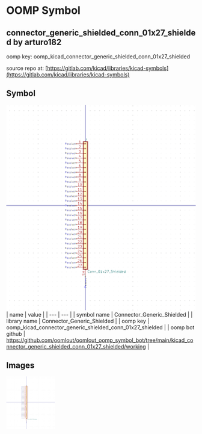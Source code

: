 # OOMP Symbol  
## connector_generic_shielded_conn_01x27_shielded  by arturo182  
  
oomp key: oomp_kicad_connector_generic_shielded_conn_01x27_shielded  
  
source repo at: [https://gitlab.com/kicad/libraries/kicad-symbols](https://gitlab.com/kicad/libraries/kicad-symbols)  
## Symbol  
  
[![working.png](working_600.png)](working.png)  
| name | value | 
| --- | --- | 
| symbol name | Connector_Generic_Shielded | 
| library name | Connector_Generic_Shielded | 
| oomp key | oomp_kicad_connector_generic_shielded_conn_01x27_shielded | 
| oomp bot github | https://github.com/oomlout/oomlout_oomp_symbol_bot/tree/main/kicad_connector_generic_shielded_conn_01x27_shielded/working | 
## Images  
  
[![working.png](working_140.png)](working.png)  
